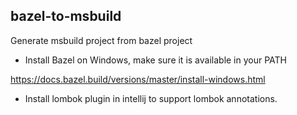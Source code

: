 bazel-to-msbuild
----------------

Generate msbuild project from bazel project

* Install Bazel on Windows, make sure it is available in your PATH

https://docs.bazel.build/versions/master/install-windows.html

* Install lombok plugin in intellij to support lombok annotations.
